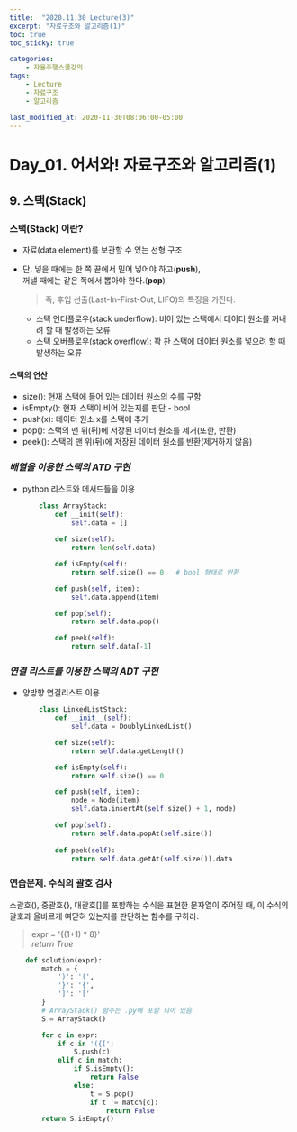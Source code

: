 ```yaml
---
title:  "2020.11.30 Lecture(3)"
excerpt: "자료구조와 알고리즘(1)"
toc: true
toc_sticky: true

categories:
    - 자율주행스쿨강의
tags:
    - Lecture
    - 자료구조
    - 알고리즘

last_modified_at: 2020-11-30T08:06:00-05:00
---
```


# Day_01. 어서와! 자료구조와 알고리즘(1)

## **9. 스택(Stack)**

### **스택(Stack) 이란?**
* 자료(data element)를 보관할 수 있는 선형 구조
* 단, 넣을 때에는 한 쪽 끝에서 밀어 넣어야 하고(**push**),\
    꺼낼 때에는 같은 쪽에서 뽑아야 한다.(**pop**)
    >즉, 후입 선출(Last-In-First-Out, LIFO)의 특징을 가진다.

    + 스택 언더플로우(stack underflow): 비어 있는 스택에서 데이터 원소를 꺼내려 할 때 발생하는 오류
    + 스택 오버플로우(stack overflow): 꽉 찬 스택에 데이터 원소를 넣으려 할 때 발생하는 오류

#### **스택의 연산**
* size(): 현재 스택에 들어 있는 데이터 원소의 수를 구함
* isEmpty(): 현재 스택이 비어 있는지를 판단 - bool
* push(x): 데이터 원소 x를 스택에 추가
* pop(): 스택의 맨 위(뒤)에 저장된 데이터 원소를 제거(또한, 반환)
* peek(): 스택의 맨 위(뒤)에 저장된 데이터 원소를 반환(제거하지 않음)

### ***배열을 이용한 스택의 ATD 구현***
* python 리스트와 메서드들을 이용

    ```python
        class ArrayStack:
            def __init(self):
                self.data = []
            
            def size(self):
                return len(self.data)

            def isEmpty(self):
                return self.size() == 0   # bool 형태로 반환

            def push(self, item):
                self.data.append(item)

            def pop(self):
                return self.data.pop()

            def peek(self):
                return self.data[-1]
   ```
### ***연결 리스트를 이용한 스택의 ADT 구현***
* 양방향 연결리스트 이용

    ```python
        class LinkedListStack:
            def __init__(self):
                self.data = DoublyLinkedList()

            def size(self):
                return self.data.getLength()

            def isEmpty(self):
                return self.size() == 0

            def push(self, item):
                node = Node(item)
                self.data.insertAt(self.size() + 1, node)

            def pop(self):
                return self.data.popAt(self.size())
            
            def peek(self):
                return self.data.getAt(self.size()).data
    ```
### 연습문제. 수식의 괄호 검사

소괄호(), 중괄호{}, 대괄호[]를 포함하는 수식을 표현한 문자열이 주어질 때, 이 수식의 괄호과 올바르게 여닫혀 있는지를 판단하는 함수를 구하라.

>expr = '{(1+1) * 8}'\
>*return True*

```python
    def solution(expr):
        match = {
            ')': '(',
            '}': '{',
            ']': '['
        }
        # ArrayStack() 함수는 .py에 포함 되어 있음
        S = ArrayStack()

        for c in expr:
            if c in '({[':
                S.push(c)
            elif c in match:
                if S.isEmpty():
                    return False
                else:
                    t = S.pop()
                    if t != match[c]:
                        return False
        return S.isEmpty()
```